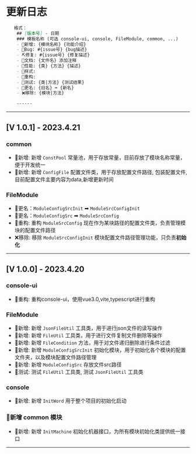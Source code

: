 # 更新日志

```markdown
   格式：
    ## [版本号] - 日期
    ### 模板名称 (可选 console-ui, console, FileModule, common, ...)
    - 🎈新增: {模块名称} {功能介绍}
    - 🐞Bug: #{issue号} {bug描述}
    - ⛏修复: #{issue号} {修复描述}
    - 📝文档: {文件名} 添加注释
    - 🚀性能: {类} {方法} {描述}
    - 🎨样式: 
    - 🧹重构:
    - 🧪测试: {类|方法} {测试结果}
    - 🛑更名: {旧名} ➡ {新名}
    - ❌移除: {模块|方法}

    ------

```
------

## [V 1.0.1] - 2023.4.21
### common
- 🎈新增: 新增 `ConstPool` 常量池，用于存放常量，目前存放了模块名称常量，便于开发统一
- 🎈新增: 新增 `ConfigFile` 配置文件类，用于存放配置文件路径, 包装配置文件,目前配置文件主要内容为data,新增更新时间

### FileModule
- 🛑更名：`ModuleConfigSrcInit` ➡ `ModuleSrcConfigInit`
- 🛑更名：`ModuleConfigSrc` ➡ `ModuleSrcConfig`
- 🧹重构: 重构 `ModuleSrcConfig` 现在作为某块路径的配置文件类，负责管理模块的配置文件路径
- ❌移除: 移除 `ModuleSrcConfigInit` 模块配置文件路径管理功能，只负责**初始化**

------

## [V 1.0.0] - 2023.4.20
### console-ui
- 🧹重构: 重构console-ui，使用vue3.0,vite,typescript进行重构

### FileModule
- 🎈新增: 新增 `JsonFileUtil` 工具类，用于进行json文件的读写操作
- 🎈新增: 新增 `FileUtil` 工具类，用于进行文件复制文件删除等操作
- 🎈新增: 新增 `FileCondition` 方法，用于对文件递归删除进行条件过滤
- 🎈新增: 新增 `ModuleConfigSrcInit` 初始化模块，用于初始化各个模块的配置文件夹，以及模块配置文件路径管理
- 🎈新增: 新增 `ModuleConfigSrc` 存放文件src路径
- 🧪测试: 测试 `FileUtil` 工具类, 测试 `JsonFileUtil` 工具类

### console
- 🎈新增: 新增 `InitWord` 用于整个项目的初始化启动

### 🎈新增 common 模块
- 🎈新增: 新增 `InitMachine` 初始化机器接口，为所有模块初始化类提供统一接口

------
